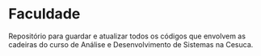 # Faculdade

Repositório para guardar e atualizar todos os códigos que envolvem as cadeiras do curso de Análise e Desenvolvimento de Sistemas na Cesuca.
